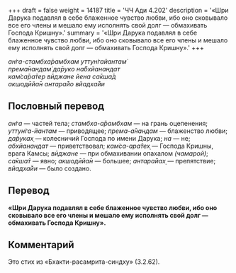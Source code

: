 +++
draft = false
weight = 14187
title = 'ЧЧ Ади 4.202'
description = '«Шри Дарука подавлял в себе блаженное чувство любви, ибо оно сковывало все его члены и мешало ему исполнять свой долг — обмахивать Господа Кришну».'
summary = '«Шри Дарука подавлял в себе блаженное чувство любви, ибо оно сковывало все его члены и мешало ему исполнять свой долг — обмахивать Господа Кришну».'
+++

_ан̇га-стамбха̄рамбхам уттун̇гайантам̇  
према̄нандам̇ да̄руко на̄бхйанандат  
кам̇са̄ра̄тер вӣджане йена са̄кша̄д  
акшодӣйа̄н антара̄йо вйадха̄йи_

## Пословный перевод

_ан̇га_ — частей тела; _стамбха_\-_а̄рамбхам_ — на грань оцепенения; _уттун̇га_\-_йантам_ — приводящее; _према_\-_а̄нандам_ — блаженство любви; _да̄руках̣_ — колесничий Господа по имени Дарука; _на_ — не; _абхйанандат_ — приветствовал; _кам̇са_\-_ара̄тех̣_ — Господа Кришны, врага Камсы; _вӣджане_ — при обмахивании опахалом _(чамарой)_; _са̄кша̄т_ — явно; _акшодӣйа̄н_ — большее; _антара̄йах̣_ — препятствие; _вйадха̄йи_ — было создано.

## Перевод

**«Шри Дарука подавлял в себе блаженное чувство любви, ибо оно сковывало все его члены и мешало ему исполнять свой долг — обмахивать Господа Кришну».**

## Комментарий

Это стих из «Бхакти-расамрита-синдху» (3.2.62).

